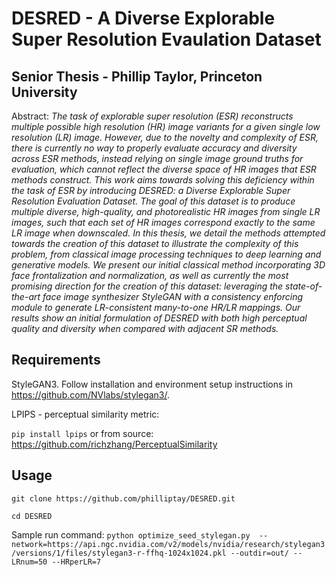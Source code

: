 # DESRED - A Diverse Explorable Super Resolution Evaulation Dataset

## Senior Thesis - Phillip Taylor, Princeton University

Abstract: *The task of explorable super resolution (ESR) reconstructs multiple possible high resolution (HR) image variants for a given single low resolution (LR) image. However, due to the novelty and complexity of ESR, there is currently no way to properly evaluate accuracy and diversity across ESR methods, instead relying on single image ground truths for evaluation, which cannot reflect the diverse space of HR images that ESR methods construct. This work aims towards solving this deficiency within the task of ESR by introducing DESRED: a Diverse Explorable Super Resolution Evaluation Dataset. The goal of this dataset is to produce multiple diverse, high-quality, and photorealistic HR images from single LR images, such that each set of HR images correspond exactly to the same LR image when downscaled. In this thesis, we detail the methods attempted towards the creation of this dataset to illustrate the complexity of this problem, from classical image processing techniques to deep learning and generative models. We present our initial classical method incorporating 3D face frontalization and normalization, as well as currently the most promising direction for the creation of this dataset: leveraging the state-of-the-art face image synthesizer StyleGAN with a consistency enforcing module to generate LR-consistent many-to-one HR/LR mappings. Our results show an initial formulation of DESRED with both high perceptual quality and diversity when compared with adjacent SR methods.*

## Requirements
StyleGAN3. Follow installation and environment setup instructions in https://github.com/NVlabs/stylegan3/.

LPIPS - perceptual similarity metric:

`pip install lpips` or from source: https://github.com/richzhang/PerceptualSimilarity

## Usage
`git clone https://github.com/philliptay/DESRED.git`

`cd DESRED`

Sample run command:
`python optimize_seed_stylegan.py  --network=https://api.ngc.nvidia.com/v2/models/nvidia/research/stylegan3/versions/1/files/stylegan3-r-ffhq-1024x1024.pkl --outdir=out/ --LRnum=50 --HRperLR=7`





